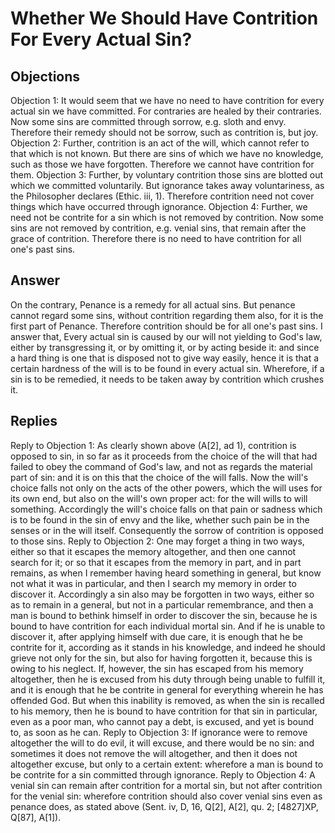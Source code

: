 # Whether We Should Have Contrition For Every Actual Sin?
## Objections
Objection 1: It would seem that we have no need to have contrition for every actual sin we have committed. For contraries are healed by their contraries. Now some sins are committed through sorrow, e.g. sloth and envy. Therefore their remedy should not be sorrow, such as contrition is, but joy.
Objection 2: Further, contrition is an act of the will, which cannot refer to that which is not known. But there are sins of which we have no knowledge, such as those we have forgotten. Therefore we cannot have contrition for them.
Objection 3: Further, by voluntary contrition those sins are blotted out which we committed voluntarily. But ignorance takes away voluntariness, as the Philosopher declares (Ethic. iii, 1). Therefore contrition need not cover things which have occurred through ignorance.
Objection 4: Further, we need not be contrite for a sin which is not removed by contrition. Now some sins are not removed by contrition, e.g. venial sins, that remain after the grace of contrition. Therefore there is no need to have contrition for all one's past sins.
## Answer
On the contrary, Penance is a remedy for all actual sins. But penance cannot regard some sins, without contrition regarding them also, for it is the first part of Penance. Therefore contrition should be for all one's past sins.
I answer that, Every actual sin is caused by our will not yielding to God's law, either by transgressing it, or by omitting it, or by acting beside it: and since a hard thing is one that is disposed not to give way easily, hence it is that a certain hardness of the will is to be found in every actual sin. Wherefore, if a sin is to be remedied, it needs to be taken away by contrition which crushes it.
## Replies
Reply to Objection 1: As clearly shown above (A[2], ad 1), contrition is opposed to sin, in so far as it proceeds from the choice of the will that had failed to obey the command of God's law, and not as regards the material part of sin: and it is on this that the choice of the will falls. Now the will's choice falls not only on the acts of the other powers, which the will uses for its own end, but also on the will's own proper act: for the will wills to will something. Accordingly the will's choice falls on that pain or sadness which is to be found in the sin of envy and the like, whether such pain be in the senses or in the will itself. Consequently the sorrow of contrition is opposed to those sins.
Reply to Objection 2: One may forget a thing in two ways, either so that it escapes the memory altogether, and then one cannot search for it; or so that it escapes from the memory in part, and in part remains, as when I remember having heard something in general, but know not what it was in particular, and then I search my memory in order to discover it. Accordingly a sin also may be forgotten in two ways, either so as to remain in a general, but not in a particular remembrance, and then a man is bound to bethink himself in order to discover the sin, because he is bound to have contrition for each individual mortal sin. And if he is unable to discover it, after applying himself with due care, it is enough that he be contrite for it, according as it stands in his knowledge, and indeed he should grieve not only for the sin, but also for having forgotten it, because this is owing to his neglect. If, however, the sin has escaped from his memory altogether, then he is excused from his duty through being unable to fulfill it, and it is enough that he be contrite in general for everything wherein he has offended God. But when this inability is removed, as when the sin is recalled to his memory, then he is bound to have contrition for that sin in particular, even as a poor man, who cannot pay a debt, is excused, and yet is bound to, as soon as he can.
Reply to Objection 3: If ignorance were to remove altogether the will to do evil, it will excuse, and there would be no sin: and sometimes it does not remove the will altogether, and then it does not altogether excuse, but only to a certain extent: wherefore a man is bound to be contrite for a sin committed through ignorance.
Reply to Objection 4: A venial sin can remain after contrition for a mortal sin, but not after contrition for the venial sin: wherefore contrition should also cover venial sins even as penance does, as stated above (Sent. iv, D, 16, Q[2], A[2], qu. 2; [4827]XP, Q[87], A[1]).